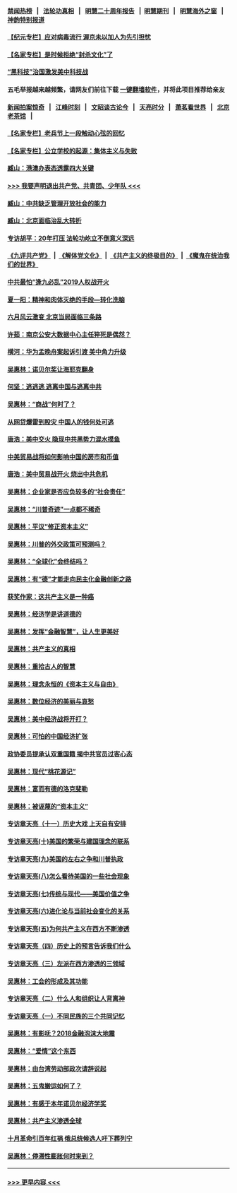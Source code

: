 #### [禁闻热榜](热点新闻.md?=0)  &nbsp;&nbsp;|&nbsp;&nbsp; [法轮功真相](https://github.com/gfw-breaker/truth/blob/master/README.md?=0) &nbsp;&nbsp;|&nbsp;&nbsp; [明慧二十周年报告](https://github.com/gfw-breaker/mh-reports/blob/master/README.md?=0) &nbsp;&nbsp;|&nbsp;&nbsp;[明慧期刊](https://github.com/gfw-breaker/mh-qikan) &nbsp;&nbsp;|&nbsp;&nbsp; [明慧海外之窗](https://github.com/gfw-breaker/mh-news/blob/master/README.md?=0) &nbsp;&nbsp;|&nbsp;&nbsp; [神韵特别报道](https://github.com/gfw-breaker/mh-news/blob/master/shenyun.md?=0)
#### [【纪元专栏】应对病毒流行 渥京未以加人为先引担忧](../pages/nsc423/n11875714.md?t=03151802) 
#### [【名家专栏】是时候拒绝“封杀文化”了](../pages/nsc423/n11814093.md?t=03151802) 
#### [“黑科技”治国激发美中科技战](../pages/nsc423/n11638056.md?t=03151802) 
#### 五毛举报越来越频繁，请网友们前往下载 [一键翻墙软件](https://github.com/gfw-breaker/ssr-accounts)，并将此项目推荐给亲友
#### [新闻拍案惊奇](https://github.com/gfw-breaker/banned-news/blob/master/pages/link4.md) &nbsp;&nbsp;|&nbsp;&nbsp; [江峰时刻](https://github.com/gfw-breaker/banned-news/blob/master/pages/link4.md) &nbsp;&nbsp;|&nbsp;&nbsp; [文昭谈古论今](https://github.com/gfw-breaker/banned-news/blob/master/pages/link4.md) &nbsp;&nbsp;|&nbsp;&nbsp; [天亮时分](https://github.com/gfw-breaker/banned-news/blob/master/pages/link4.md) &nbsp;&nbsp;|&nbsp;&nbsp; [萧茗看世界](https://github.com/gfw-breaker/banned-news/blob/master/pages/link4.md) &nbsp;&nbsp;|&nbsp;&nbsp; [北京老茶馆](https://github.com/gfw-breaker/banned-news/blob/master/pages/link4.md) &nbsp;&nbsp;|&nbsp;&nbsp; 
#### [【名家专栏】老兵节上一段触动心弦的回忆](../pages/nsc423/n11646016.md?t=03151802) 
#### [【名家专栏】公立学校的起源：集体主义与失败](../pages/nsc423/n11601833.md?t=03151802) 
#### [臧山：港澳办表态透露四大关键](../pages/nsc423/n11421628.md?t=03151802) 
#### [>>> 我要声明退出共产党、共青团、少年队 <<<](https://github.com/begood0513/goodnews/blob/master/quit/letter.md) 
#### [臧山：中共缺乏管理开放社会的能力](../pages/nsc423/n11407457.md?t=03151802) 
#### [臧山：北京面临治乱大转折](../pages/nsc423/n11406895.md?t=03151802) 
#### [专访胡平：20年打压 法轮功屹立不倒意义深远](../pages/nsc423/n11398800.md?t=03151802) 
#### [《九评共产党》](https://github.com/begood0513/9ping.md/blob/master/README.md) &nbsp;|&nbsp; [《解体党文化》](../../../../jtdwh.md/blob/master/README.md)  &nbsp;|&nbsp; [《共产主义的终极目的》](../../../../gczydzjmd.md/blob/master/README.md) &nbsp;|&nbsp; [《魔鬼在统治我们的世界》](../../../../mgztzwmdsj.md/blob/master/README.md) 
#### [中共最怕“逢九必乱”2019人权战开火](../pages/nsc423/n11385248.md?t=03151802) 
#### [夏一阳：精神和肉体灭绝的手段—转化洗脑](../pages/nsc423/n11368250.md?t=03151802) 
#### [六月风云激变 北京当局面临三条路](../pages/nsc423/n11313668.md?t=03151802) 
#### [许茹：南京公安大数据中心主任猝死是偶然？](../pages/nsc423/n11064744.md?t=03151802) 
#### [横河：华为孟晚舟案起诉引渡 美中角力升级](../pages/nsc423/n11027230.md?t=03151802) 
#### [吴惠林：诺贝尔奖让海耶克翻身](../pages/nsc423/n10890049.md?t=03151802) 
#### [何坚：逃逃逃 逃离中国与逃离中共](../pages/nsc423/n10592891.md?t=03151802) 
#### [吴惠林：“商战”何时了？](../pages/nsc423/n10573558.md?t=03151802) 
#### [从网贷爆雷到股灾 中国人的钱何处可逃](../pages/nsc423/n10572800.md?t=03151802) 
#### [唐浩：美中交火 隐现中共黑势力混水摸鱼](../pages/nsc423/n10544040.md?t=03151802) 
#### [中美贸易战将如何影响中国的房市和币值](../pages/nsc423/n10543697.md?t=03151802) 
#### [唐浩：美中贸易战开火 烧出中共危机](../pages/nsc423/n10540126.md?t=03151802) 
#### [吴惠林：企业家是否应负较多的“社会责任”](../pages/nsc423/n10535022.md?t=03151802) 
#### [吴惠林：“川普奇迹”一点都不稀奇](../pages/nsc423/n10512808.md?t=03151802) 
#### [吴惠林：平议“修正资本主义”](../pages/nsc423/n10495724.md?t=03151802) 
#### [吴惠林：川普的外交政策可预测吗？](../pages/nsc423/n10462387.md?t=03151802) 
#### [吴惠林：“全球化”会终结吗？](../pages/nsc423/n10452838.md?t=03151802) 
#### [吴惠林：有“德”才能走向民主化金融创新之路](../pages/nsc423/n10432292.md?t=03151802) 
#### [获奖作家：这共产主义是一种癌](../pages/nsc423/n10431541.md?t=03151802) 
#### [吴惠林：经济学是讲道德的](../pages/nsc423/n10398014.md?t=03151802) 
#### [吴惠林：发挥“金融智慧”，让人生更美好](../pages/nsc423/n10375019.md?t=03151802) 
#### [吴惠林：共产主义的真相](../pages/nsc423/n10351394.md?t=03151802) 
#### [吴惠林：重拾古人的智慧](../pages/nsc423/n10337691.md?t=03151802) 
#### [吴惠林：理念永恒的《资本主义与自由》](../pages/nsc423/n10316274.md?t=03151802) 
#### [吴惠林：数位经济的美丽与哀愁](../pages/nsc423/n10292946.md?t=03151802) 
#### [吴惠林：美中经济战将开打？](../pages/nsc423/n10258825.md?t=03151802) 
#### [吴惠林：可怕的中国经济扩张](../pages/nsc423/n10219147.md?t=03151802) 
#### [政协委员提承认双重国籍 揭中共官员过客心态](../pages/nsc423/n10208809.md?t=03151802) 
#### [吴惠林：现代“桃花源记”](../pages/nsc423/n10185234.md?t=03151802) 
#### [吴惠林：富而有德的洛克斐勒](../pages/nsc423/n10142264.md?t=03151802) 
#### [吴惠林：被诬蔑的“资本主义”](../pages/nsc423/n10124816.md?t=03151802) 
#### [专访章天亮（十一）历史大戏 上天自有安排](../pages/nsc423/n10094905.md?t=03151802) 
#### [专访章天亮(十)美国的繁荣与建国理念的联系](../pages/nsc423/n10094899.md?t=03151802) 
#### [专访章天亮(九)美国的左右之争和川普执政](../pages/nsc423/n10094889.md?t=03151802) 
#### [专访章天亮(八)怎么看待美国的一些社会现象](../pages/nsc423/n10094857.md?t=03151802) 
#### [专访章天亮(七)传统与现代——美国价值之争](../pages/nsc423/n10093140.md?t=03151802) 
#### [专访章天亮(六)进化论与当前社会变化的关系](../pages/nsc423/n10092036.md?t=03151802) 
#### [专访章天亮(五)为何共产主义在西方不断渗透](../pages/nsc423/n10083620.md?t=03151802) 
#### [专访章天亮（四）历史上的预言告诉我们什么](../pages/nsc423/n10083606.md?t=03151802) 
#### [专访章天亮（三）左派在西方渗透的三领域](../pages/nsc423/n10081115.md?t=03151802) 
#### [吴惠林：工会的形成及其功能](../pages/nsc423/n10080633.md?t=03151802) 
#### [专访章天亮（二）什么人和组织让人背离神](../pages/nsc423/n10076637.md?t=03151802) 
#### [专访章天亮（一）不同民族的三个共同记忆](../pages/nsc423/n10074188.md?t=03151802) 
#### [吴惠林：有影呒？2018金融泡沫大地震](../pages/nsc423/n10040534.md?t=03151802) 
#### [吴惠林：“爱情”这个东西](../pages/nsc423/n10019423.md?t=03151802) 
#### [吴惠林：由台湾劳动部政次请辞说起](../pages/nsc423/n9979679.md?t=03151802) 
#### [吴惠林：五鬼搬运如何了？](../pages/nsc423/n9925338.md?t=03151802) 
#### [吴惠林：有感于本年诺贝尔经济学奖](../pages/nsc423/n9871883.md?t=03151802) 
#### [吴惠林：共产主义渗透全球](../pages/nsc423/n9812748.md?t=03151802) 
#### [十月革命引百年红祸 俄总统候选人吁下葬列宁](../pages/nsc423/n9810182.md?t=03151802) 
#### [吴惠林：停滞性膨胀何时来到？](../pages/nsc423/n9764136.md?t=03151802) 

----
#### [ >>> 更早内容 <<< ](../indexes/nsc423-earlier.md)
